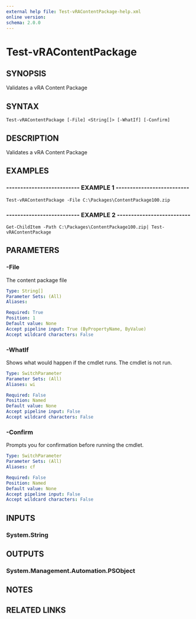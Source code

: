 ```yaml
---
external help file: Test-vRAContentPackage-help.xml
online version: 
schema: 2.0.0
---
```


# Test-vRAContentPackage

## SYNOPSIS
Validates a vRA Content Package

## SYNTAX

```
Test-vRAContentPackage [-File] <String[]> [-WhatIf] [-Confirm]
```

## DESCRIPTION
Validates a vRA Content Package

## EXAMPLES

### -------------------------- EXAMPLE 1 --------------------------
```
Test-vRAContentPackage -File C:\Packages\ContentPackage100.zip
```

### -------------------------- EXAMPLE 2 --------------------------
```
Get-ChildItem -Path C:\Packages\ContentPackage100.zip| Test-vRAContentPackage
```

## PARAMETERS

### -File
The content package file

```yaml
Type: String[]
Parameter Sets: (All)
Aliases: 

Required: True
Position: 1
Default value: None
Accept pipeline input: True (ByPropertyName, ByValue)
Accept wildcard characters: False
```

### -WhatIf
Shows what would happen if the cmdlet runs.
The cmdlet is not run.

```yaml
Type: SwitchParameter
Parameter Sets: (All)
Aliases: wi

Required: False
Position: Named
Default value: None
Accept pipeline input: False
Accept wildcard characters: False
```

### -Confirm
Prompts you for confirmation before running the cmdlet.

```yaml
Type: SwitchParameter
Parameter Sets: (All)
Aliases: cf

Required: False
Position: Named
Default value: None
Accept pipeline input: False
Accept wildcard characters: False
```

## INPUTS

### System.String

## OUTPUTS

### System.Management.Automation.PSObject

## NOTES

## RELATED LINKS

